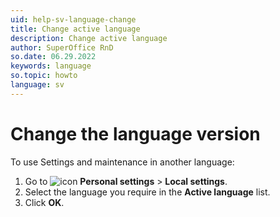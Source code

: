 ```yaml
---
uid: help-sv-language-change
title: Change active language
description: Change active language
author: SuperOffice RnD
so.date: 06.29.2022
keywords: language
so.topic: howto
language: sv
---
```


# Change the language version

To use Settings and maintenance in another language:

1. Go to ![icon][img1] **Personal settings** > **Local settings**.
2. Select the language you require in the **Active language** list.
3. Click **OK**.

<!-- Referenced links -->

<!-- Referenced images -->
[img1]: ../../../media/icons/personal-settings-small.png

